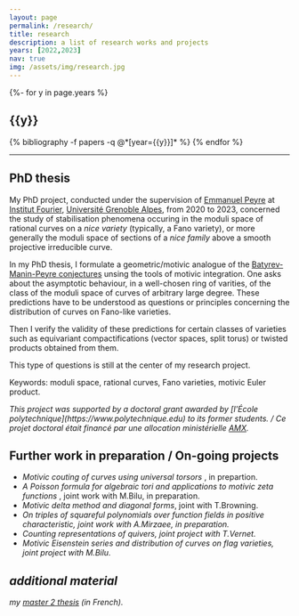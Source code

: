```yaml
---
layout: page
permalink: /research/
title: research
description: a list of research works and projects
years: [2022,2023]
nav: true
img: /assets/img/research.jpg
---
```


<!-- _pages/publications.md -->
<div class="publications">

{%- for y in page.years %}
  <h2 class="year">{{y}}</h2>
  {% bibliography -f papers -q @*[year={{y}}]* %}
{% endfor %}

</div>

---

## PhD thesis 

My PhD project,
conducted under the supervision of [Emmanuel Peyre](https://www-fourier.univ-grenoble-alpes.fr/~peyre) at 
[Institut Fourier](https://www-fourier.univ-grenoble-alpes.fr),
[Université Grenoble Alpes](https://www.univ-grenoble-alpes.fr/), from 2020 to 2023,
concerned the study of stabilisation phenomena occuring in the moduli space of rational curves on a <i>nice variety</i> (typically, a Fano variety), 
or more generally the moduli space of sections of a <i>nice family</i> above a smooth projective irreducible curve.

In my PhD thesis, I formulate a geometric/motivic analogue of the [Batyrev-Manin-Peyre conjectures](https://en.wikipedia.org/wiki/Manin_conjecture)
unsing 
the tools of motivic integration.
One asks about the asymptotic behaviour, in a well-chosen ring of varities, of the class of the moduli space of curves of arbitrary large degree. 
These predictions 
have to be understood as questions or principles
concerning the distribution of curves on Fano-like varieties. 

Then I verify the validity of these predictions for certain classes of varieties such as equivariant compactifications (vector spaces, split torus) or twisted products obtained from them. 

This type of questions is still at the center of my research project. 

Keywords: moduli space, rational curves, Fano varieties, motivic Euler product. 

<i>
This project was supported by a doctoral grant awarded by [l'École polytechnique](https://www.polytechnique.edu)
to its former students. / 
Ce projet doctoral était financé par une allocation ministérielle <a href="https://www.polytechnique.edu">AMX</a>.
</i> 

## Further work in preparation / On-going projects

- <i>Motivic couting of curves using universal torsors </i>, in prepartion.
- <i>A Poisson formula for algebraic tori and applications to motivic zeta functions </i>, joint work with M.Bilu, in preparation.
- <i>Motivic delta method and diagonal forms</i>, joint with T.Browning. 
- <i>On triples of squareful polynomials over function fields in positive characteristic<i>, joint work with A.Mirzaee, in preparation. 
- <i>Counting representations of quivers</i>, joint project with T.Vernet. 
- <i>Motivic Eisenstein series and distribution of curves on flag varieties</i>, joint project with M.Bilu.

## additional material
my [master 2 thesis](/assets/pdf/FAISANT_MemoireRendu150620.pdf) (in French).
